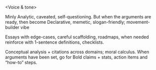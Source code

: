 

<Voice & tone>

Minly Analytic, caveated, self-questioning. But when the arguments are ready, then become Declarative, memetic, slogan-friendly; movement-builder vibe

<Structure>

Essays with edge-cases, careful scaffolding, roadmaps, when needed reinforce with 1-sentence definitions,  checklists.

<Evidence style>

Conceptual analysis + citations across domains; moral calculus. When arguments have been set, go for Bold claims + stats, action items and “how-to” steps.

<Title Style>

Title is Punchy, but the subtitle is more serious or descriptive.


